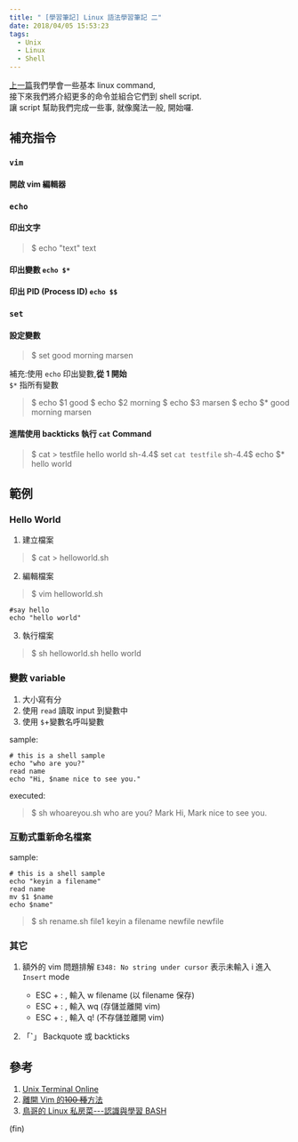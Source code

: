 ```yaml
---
title: " [學習筆記] Linux 語法學習筆記 二"
date: 2018/04/05 15:53:23
tags:
  - Unix
  - Linux
  - Shell
---
```


[上一篇](https://blog.marsen.me/2018/03/26/2018/linux_command_1/)我們學會一些基本 linux command,  
接下來我們將介紹更多的命令並組合它們到 shell script.  
讓 script 幫助我們完成一些事, 就像魔法一般, 開始囉.

## 補充指令

### `vim`

#### 開啟 vim 編輯器

### `echo`

#### 印出文字

> $ echo "text"
> text

#### 印出變數 `echo $*`

#### 印出 PID (Process ID) `echo $$`

### `set`

#### 設定變數

> $ set good morning marsen

補充:使用 `echo` 印出變數,**從 1 開始**  
`$*` 指所有變數

> $ echo $1
>good
>$ echo $2
>morning
>$ echo $3
>marsen
>$ echo $\*
> good morning marsen

#### 進階使用 backticks 執行 `cat` Command

> $ cat > testfile
> hello world
> sh-4.4$ set `cat testfile`
> sh-4.4$ echo $\*
> hello world

## 範例

### Hello World

1. 建立檔案

> $ cat > helloworld.sh

2. 編輯檔案

> $ vim helloworld.sh

```shell
#say hello
echo "hello world"
```

3. 執行檔案

> $ sh helloworld.sh
> hello world

### 變數 variable

1. 大小寫有分
2. 使用 `read` 讀取 input 到變數中
3. 使用 `$`+變數名呼叫變數

sample:

```shell
# this is a shell sample
echo "who are you?"
read name
echo "Hi, $name nice to see you."
```

executed:

> $ sh whoareyou.sh
> who are you?
> Mark
> Hi, Mark nice to see you.

### 互動式重新命名檔案

sample:

```shell
# this is a shell sample
echo "keyin a filename"
read name
mv $1 $name
echo $name"
```

> $ sh rename.sh file1
> keyin a filename
> newfile
> newfile

### 其它

1. 額外的 vim 問題排解 `E348: No string under cursor` 表示未輸入 i 進入 `Insert` mode

   - ESC + : , 輸入 w filename (以 filename 保存)
   - ESC + : , 輸入 wq (存儲並離開 vim)
   - ESC + : , 輸入 q! (不存儲並離開 vim)

2. 「**`**」 Backquote 或 backticks

## 參考

1. [Unix Terminal Online](https://www.tutorialspoint.com/unix_terminal_online.php)
2. [離開 Vim 的~~100 種~~方法](https://itsfoss.com/how-to-exit-vim/)
3. [鳥哥的 Linux 私房菜---認識與學習 BASH](http://linux.vbird.org/linux_basic/0320bash.php)

(fin)

